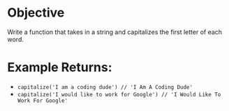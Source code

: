 # Objective
Write a function that takes in a string and capitalizes the first letter of each word.

# Example Returns:
* `capitalize('I am a coding dude') // 'I Am A Coding Dude'`
* `capitalize('I would like to work for Google') // 'I Would Like To Work For Google'`
